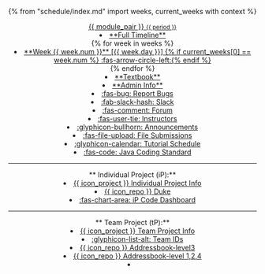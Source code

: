 {% from "schedule/index.md" import weeks, current_weeks with context %}
<header>
<navbar placement="top" type="dark">
  <a slot="brand" href="{{baseUrl}}/index.html" title="Home" class="navbar-brand">{{ module_pair }} <small>{{ period }}</small></a>
  <dropdown text="Schedule" class="nav-link">
  <li><a href="{{baseUrl}}/schedule/timeline.html" class="dropdown-item"><md>**Full Timeline**</md></a></li>
{% for week in weeks %}
<li><a href="{{ baseUrl }}/schedule/week{{ week.num }}/index.html" class="dropdown-item"> <md>**Week {{ week.num }}** [{{ week.day }}] {% if current_weeks[0] == week.num %} :fas-arrow-circle-left:{% endif %}</md></a></li>
{% endfor %}
  </dropdown>
  <li><a href="{{baseUrl}}/se-book-adapted/index.html" class="nav-link"><md>**Textbook**</md></a></li>
  <li><a href="{{baseUrl}}/admin/index.html" class="nav-link"><md>**Admin Info**</md></a></li>
  <dropdown text="Links" class="nav-link">
    <li><a href="{{bugs_link}}" target="_blank" class="dropdown-item"><md>:fas-bug: Report Bugs</md></a></li>
    <li><a href="{{slack_team}}" target="_blank" class="dropdown-item"><md>:fab-slack-hash: Slack</md></a></li>
    <li><a href="{{forum_link}}" target="_blank" class="dropdown-item"><md>:fas-comment: Forum</md></a></li>
    <li><a href="{{ baseUrl }}/admin/instructors.html" class="dropdown-item"><md>:fas-user-tie: Instructors</md></a></li>
    <li><a href="{{ivle_announcements}}" target="_blank" class="dropdown-item"><md>:glyphicon-bullhorn: Announcements</md></a></li>
    <li><a href="{{ivle_files}}" target="_blank" class="dropdown-item"><md>:fas-file-upload: File Submissions</md></a></li>
    <li><a href="{{baseUrl}}/admin/tutorials.html" target="_blank" class="dropdown-item"><md>:glyphicon-calendar: Tutorial Schedule</md></a></li>
    <li><a href="{{java_coding_standard}}" target="_blank" class="dropdown-item"><md>:fas-code: Java Coding Standard</md></a></li>
    <hr>
    <md>**&nbsp;Individual Project (iP):**</md>
    <li><a href="{{baseUrl}}/admin/ip-overview.html" class="dropdown-item"><md>{{ icon_project }} Individual Project Info</md></a></li>
    <li><a href="{{module_org}}/duke" target="_blank" class="dropdown-item"><md>{{ icon_repo }} Duke</md></a></li>
    <li><a href="https://nus-{{ module | lower }}-{{ semester | lower }}.github.io/ip-dashboard/#sort=groupTitle&groupSelect=groupByAuthors" target="_blank" class="dropdown-item"><md>:fas-chart-area: iP Code Dashboard</md></a></li>
    <hr>
    <md>**&nbsp;Team Project (tP):**</md>
    <li><a href="{{baseUrl}}/admin/project-overview.html" class="dropdown-item"><md>{{ icon_project }} Team Project Info</md></a></li>
    <li><a href="{{team_IDs_page}}" target="_blank" class="dropdown-item"><md>:glyphicon-list-alt: Team IDs</md></a></li>
    <li><a href="{{module_org}}/addressbook-level3" target="_blank" class="dropdown-item"><md>{{ icon_repo }} Addressbook-level3</md></a></li>
    <li><a href="https://se-education.org" target="_blank" class="dropdown-item"><md>{{ icon_repo }} Addressbook-level 1,2,4</md></a></li>
    <!--<li><a href="{{baseUrl}}/admin/projectList.html" class="dropdown-item"><md>:fas-th-list: Projects List</md></a></li>
    <li><a href="{{baseUrl}}/admin/reposenseConfigTemplates.html" class="dropdown-item"><md>:fas-th-list:</md> config.json templates for Reposense</a></li>-->
  </dropdown>
  <li slot="right" class="nav-link">
    <form class="navbar-form">
      <searchbar :data="searchData" placeholder="Search" :on-hit="searchCallback" menu-align-right ></searchbar>
    </form>
  </li>
</navbar>
</header>
